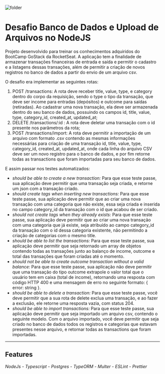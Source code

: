 ![folder](https://github.com/Flavio-Vicentini/gostack-primeiro-projeto-node/blob/master/assets/to_readme/folder_gostack.png)
# Desafio Banco de Dados e Upload de Arquivos no NodeJS
Projeto desenvolvido para treinar os conhecimentos adquiridos do BootCamp GoStack da RocketSeat. A aplicação tem a finalidade de armazenar transações financeiras de entrada e saída e permitir o cadastro e a listagens dessas transações, além de permitir a criação de novos registros no banco de dados a partir do envio de um arquivo csv.

O desafio era implementar as seguintes rotas:

1. POST /transactions: A rota deve receber title, value, type, e category dentro do corpo da requisição, sendo o type o tipo da transação, que deve ser income para entradas (depósitos) e outcome para saídas (retiradas). Ao cadastrar uma nova transação, ela deve ser armazenada dentro do seu banco de dados, possuindo os campos id, title, value, type, category_id, created_at, updated_at;
2. DELETE /transactions/:id : A rota deve deletar uma transação com o id presente nos parâmetros da rota;
3. POST /transactions/import: A rota deve permitir a importação de um arquivo com formato .csv contendo as mesmas informações necessárias para criação de uma transação id, title, value, type, category_id, created_at, updated_at, onde cada linha do arquivo CSV deve ser um novo registro para o banco de dados, e por fim retorne todas as transactions que foram importadas para seu banco de dados.



E assim passar nos testes automatizados:

- *should be able to create a new transaction:* Para que esse teste passe, sua aplicação deve permitir que uma transação seja criada, e retorne um json com a transação criado.
- *should create tags when inserting new transactions:* Para que esse teste passe, sua aplicação deve permitir que ao criar uma nova transação com uma categoria que não existe, essa seja criada e inserida no campo category_id da transação com o id que acabou de ser criado.
- *should not create tags when they already exists:* Para que esse teste passe, sua aplicação deve permitir que ao criar uma nova transação com uma categoria que já existe, seja atribuído ao campo category_id da transação com o id dessa categoria existente, não permitindo a criação de categorias com o mesmo title.
- *should be able to list the transactions:* Para que esse teste passe, sua aplicação deve permitir que seja retornado um array de objetos contendo todas as transações junto ao balanço de income, outcome e total das transações que foram criadas até o momento.
- *should not be able to create outcome transaction without a valid balance:* Para que esse teste passe, sua aplicação não deve permitir que uma transação do tipo outcome extrapole o valor total que o usuário tem em caixa (total de income), retornando uma resposta com código HTTP 400 e uma mensagem de erro no seguinte formato: { error: string }.
- *should be able to delete a transaction:* Para que esse teste passe, você deve permitir que a sua rota de delete exclua uma transação, e ao fazer a exclusão, ele retorne uma resposta vazia, com status 204.
- *should be able to import transactions:* Para que esse teste passe, sua aplicação deve permitir que seja importado um arquivo csv, contendo o seguinte modelo. Com o arquivo importado, você deve permitir que seja criado no banco de dados todos os registros e categorias que estavam presentes nesse arquivo, e retornar todas as transactions que foram importadas.

---

## Features

*NodeJs* -
*Typescript* -
*Postgres* -
*TypeORM* -
*Multer* -
*ESLint* -
*Prettier*
